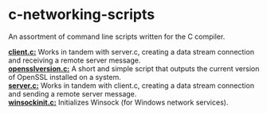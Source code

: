 # c-networking-scripts

An assortment of command line scripts written for the C compiler.  

[**client.c:**](https://github.com/chaseofthejungle/c-networking-scripts/blob/main/scripts/client.c) Works in tandem with server.c, creating a data stream connection and receiving a remote server message.  
[**opensslversion.c:**](https://github.com/chaseofthejungle/c-networking-scripts/blob/main/scripts/opensslversion.c) A short and simple script that outputs the current version of OpenSSL installed on a system.  
[**server.c:**](https://github.com/chaseofthejungle/c-networking-scripts/blob/main/scripts/server.c) Works in tandem with client.c, creating a data stream connection and sending a remote server message.  
[**winsockinit.c:**](https://github.com/chaseofthejungle/c-networking-scripts/blob/main/scripts/winsockinit.c) Initializes Winsock (for Windows network services).
